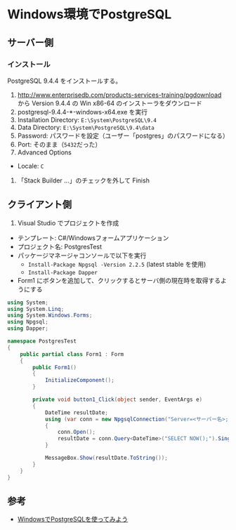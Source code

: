 # Windows環境でPostgreSQL

## サーバー側
### インストール
PostgreSQL 9.4.4 をインストールする。

1. http://www.enterprisedb.com/products-services-training/pgdownload から Version 9.4.4 の Win x86-64 のインストーラをダウンロード
1. postgresql-9.4.4-*-windows-x64.exe を実行
1. Installation Directory: `E:\System\PostgreSQL\9.4`
1. Data Directory: `E:\System\PostgreSQL\9.4\data`
1. Password: パスワードを設定（ユーザー「postgres」のパスワードになる）
1. Port: そのまま（`5432`だった）
1. Advanced Options
  - Locale: `C`
1. 「Stack Builder ...」のチェックを外して Finish

## クライアント側

1. Visual Studio でプロジェクトを作成
  - テンプレート: C#/Windowsフォームアプリケーション
  - プロジェクト名: PostgresTest
- パッケージマネージャコンソールで以下を実行
  - `Install-Package Npgsql -Version 2.2.5` (latest stable を使用)
  - `Install-Package Dapper`
- Form1 にボタンを追加して、クリックするとサーバ側の現在時を取得するようにする

```csharp
using System;
using System.Linq;
using System.Windows.Forms;
using Npgsql;
using Dapper;

namespace PostgresTest
{
    public partial class Form1 : Form
    {
        public Form1()
        {
            InitializeComponent();
        }

        private void button1_Click(object sender, EventArgs e)
        {
            DateTime resultDate;
            using (var conn = new NpgsqlConnection("Server=<サーバー名>;Database=postgres;Uid=postgres;Pwd=<パスワード>"))
            {
                conn.Open();
                resultDate = conn.Query<DateTime>("SELECT NOW();").Single();
            }

            MessageBox.Show(resultDate.ToString());
        }
    }
}
```

## 参考

- [WindowsでPostgreSQLを使ってみよう](http://lets.postgresql.jp/documents/tutorial/windows/)
